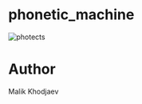 # phonetic_machine
![photects](https://user-images.githubusercontent.com/5232966/56221586-efb35380-6083-11e9-91a9-0fc21925120c.jpg)

# Author
Malik Khodjaev
